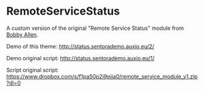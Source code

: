 RemoteServiceStatus
===================

A custom version of the original "Remote Service Status" module from [Bobby Allen](http://bobbyallen.me).

Demo of this theme: http://status.sentorademo.auxio.eu/2/

Demo original script: http://status.sentorademo.auxio.eu/1/

Script original script: https://www.dropbox.com/s/f1pa50p2i9pjja0/remote_service_module_v1.zip?dl=0
